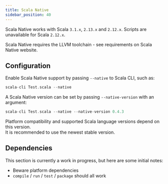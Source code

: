 ```yaml
---
title: Scala Native
sidebar_position: 40
---
```


Scala Native works with Scala `3.1.x`, `2.13.x` and `2.12.x`. Scripts are unavailable for Scala `2.12.x`.

Scala Native requires the LLVM toolchain - see requirements on Scala Native website.
## Configuration

Enable Scala Native support by passing `--native` to Scala CLI, such as:

```scala
scala-cli Test.scala --native
```

A Scala Native version can be set by passing `--native-version` with an argument:

```scala
scala-cli Test.scala --native --native-version 0.4.3
```

Platform compatibility and supported Scala language versions depend on this version.  
It is recommended to use the newest stable version.

## Dependencies

This section is currently a work in progress, but here are some initial notes:

- Beware platform dependencies
- `compile` / `run` / `test` / `package` should all work

